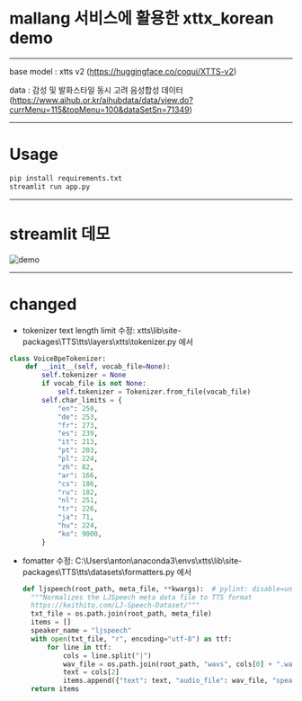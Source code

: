 # mallang 서비스에 활용한 xttx_korean demo
---

base model : xtts v2 (https://huggingface.co/coqui/XTTS-v2)

data : 감성 및 발화스타일 동시 고려 음성합성 데이터
(https://www.aihub.or.kr/aihubdata/data/view.do?currMenu=115&topMenu=100&dataSetSn=71349)

---
# Usage

```bash
pip install requirements.txt
streamlit run app.py
```

---
# streamlit 데모
![demo](https://github.com/pincesslucy/mallang_xtts_korean/assets/98650288/d567d0af-b183-4edc-936f-adcee1dff418)

---
# changed
- tokenizer text length limit 수정:
xtts\lib\site-packages\TTS\tts\layers\xtts\tokenizer.py 에서

```python
class VoiceBpeTokenizer:
    def __init__(self, vocab_file=None):
        self.tokenizer = None
        if vocab_file is not None:
            self.tokenizer = Tokenizer.from_file(vocab_file)
        self.char_limits = {
            "en": 250,
            "de": 253,
            "fr": 273,
            "es": 239,
            "it": 213,
            "pt": 203,
            "pl": 224,
            "zh": 82,
            "ar": 166,
            "cs": 186,
            "ru": 182,
            "nl": 251,
            "tr": 226,
            "ja": 71,
            "hu": 224,
            "ko": 9000,
        }
  ```

- fomatter 수정:
  C:\Users\anton\anaconda3\envs\xtts\lib\site-packages\TTS\tts\datasets\formatters.py 에서
  ```python
  def ljspeech(root_path, meta_file, **kwargs):  # pylint: disable=unused-argument
    """Normalizes the LJSpeech meta data file to TTS format
    https://keithito.com/LJ-Speech-Dataset/"""
    txt_file = os.path.join(root_path, meta_file)
    items = []
    speaker_name = "ljspeech"
    with open(txt_file, "r", encoding="utf-8") as ttf:
        for line in ttf:
            cols = line.split("|")
            wav_file = os.path.join(root_path, "wavs", cols[0] + ".wav")
            text = cols[2]
            items.append({"text": text, "audio_file": wav_file, "speaker_name": speaker_name, "root_path": root_path})
    return items
  ```
